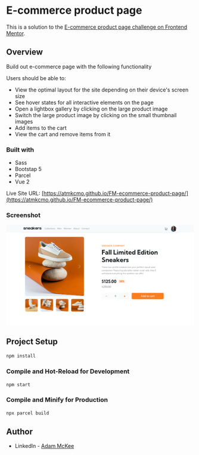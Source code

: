 # E-commerce product page

This is a solution to the [E-commerce product page challenge on Frontend Mentor](https://www.frontendmentor.io/challenges/ecommerce-product-page-UPsZ9MJp6).

## Overview

Build out e-commerce page with the following functionality

Users should be able to:

- View the optimal layout for the site depending on their device's screen size
- See hover states for all interactive elements on the page
- Open a lightbox gallery by clicking on the large product image
- Switch the large product image by clicking on the small thumbnail images
- Add items to the cart
- View the cart and remove items from it

### Built with

- Sass
- Bootstap 5
- Parcel
- Vue 2

Live Site URL: [https://atmkcmo.github.io/FM-ecommerce-product-page/](https://atmkcmo.github.io/FM-ecommerce-product-page/)
### Screenshot

![](./src/images/screenshot.png)




## Project Setup

```sh
npm install
```

### Compile and Hot-Reload for Development

```sh
npm start
```

### Compile and Minify for Production

```sh
npx parcel build
```



## Author

- LinkedIn - [Adam McKee](https://www.linkedin.com/in/admckee/)
